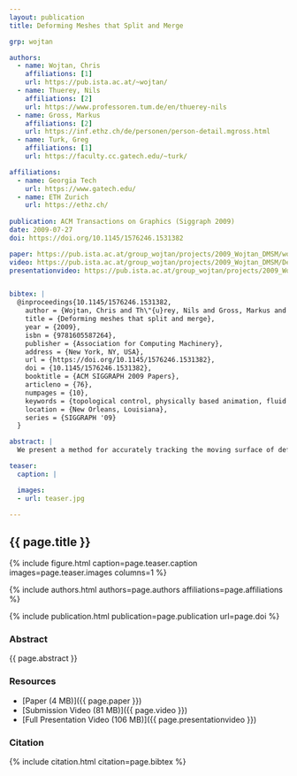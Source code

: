 ```yaml
---
layout: publication
title: Deforming Meshes that Split and Merge

grp: wojtan

authors:
  - name: Wojtan, Chris
    affiliations: [1]
    url: https://pub.ista.ac.at/~wojtan/
  - name: Thuerey, Nils
    affiliations: [2]
    url: https://www.professoren.tum.de/en/thuerey-nils
  - name: Gross, Markus
    affiliations: [2]
    url: https://inf.ethz.ch/de/personen/person-detail.mgross.html
  - name: Turk, Greg
    affiliations: [1]
    url: https://faculty.cc.gatech.edu/~turk/

affiliations:
  - name: Georgia Tech
    url: https://www.gatech.edu/
  - name: ETH Zurich
    url: https://ethz.ch/
  
publication: ACM Transactions on Graphics (Siggraph 2009)
date: 2009-07-27
doi: https://doi.org/10.1145/1576246.1531382

paper: https://pub.ista.ac.at/group_wojtan/projects/2009_Wojtan_DMSM/wojtan_2010_DMSM.pdf
video: https://pub.ista.ac.at/group_wojtan/projects/2009_Wojtan_DMSM/DeformingMeshesThatSplitAndMerge.mov
presentationvideo: https://pub.ista.ac.at/group_wojtan/projects/2009_Wojtan_DMSM/tps048_09.mp4


bibtex: |
  @inproceedings{10.1145/1576246.1531382,
    author = {Wojtan, Chris and Th\"{u}rey, Nils and Gross, Markus and Turk, Greg},
    title = {Deforming meshes that split and merge},
    year = {2009},
    isbn = {9781605587264},
    publisher = {Association for Computing Machinery},
    address = {New York, NY, USA},
    url = {https://doi.org/10.1145/1576246.1531382},
    doi = {10.1145/1576246.1531382},
    booktitle = {ACM SIGGRAPH 2009 Papers},
    articleno = {76},
    numpages = {10},
    keywords = {topological control, physically based animation, fluid simulation, deformable meshes},
    location = {New Orleans, Louisiana},
    series = {SIGGRAPH '09}
  }

abstract: |
  We present a method for accurately tracking the moving surface of deformable materials in a manner that gracefully handles topological changes. We employ a Lagrangian surface tracking method, and we use a triangle mesh for our surface representation so that fine features can be retained. We make topological changes to the mesh by first identifying merging or splitting events at a particular grid resolution, and then locally creating new pieces of the mesh in the affected cells using a standard isosurface creation method. We stitch the new, topologically simplified portion of the mesh to the rest of the mesh at the cell boundaries. Our method detects and treats topological events with an emphasis on the preservation of detailed features, while simultaneously simplifying those portions of the material that are not visible. Our surface tracker is not tied to a particular method for simulating deformable materials. In particular, we show results from two significantly different simulators: a Lagrangian FEM simulator with tetrahedral elements, and an Eulerian grid-based fluid simulator. Although our surface tracking method is generic, it is particularly well-suited for simulations that exhibit fine surface details and numerous topological events. Highlights of our results include merging of viscoplastic materials with complex geometry, a taffy-pulling animation with many fold and merge events, and stretching and slicing of stiff plastic material.

teaser:
  caption: |

  images:
  - url: teaser.jpg

---
```


## {{ page.title }}

{% include figure.html caption=page.teaser.caption images=page.teaser.images columns=1 %}

{% include authors.html authors=page.authors affiliations=page.affiliations %}

{% include publication.html publication=page.publication url=page.doi %}

### Abstract

{{ page.abstract }}

### Resources

* [Paper (4 MB)]({{ page.paper }})
* [Submission Video (81 MB)]({{ page.video }})
* [Full Presentation Video (106 MB)]({{ page.presentationvideo }})

### Citation

{% include citation.html citation=page.bibtex %}